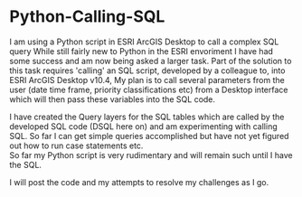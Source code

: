 # Python-Calling-SQL
I am using a Python script in ESRI ArcGIS Desktop to call a complex SQL query
While still fairly new to Python in the ESRI envoriment I have had some success 
and am now being asked a larger task.  Part of the solution to this task requires
'calling' an SQL script, developed by a colleague to, into ESRI ArcGIS Desktop v10.4,
My plan is to call several parameters from the user (date time frame, priority 
classifications etc) from a Desktop interface which will then pass these variables 
into the SQL code.  

I have created the Query layers for the SQL tables which are called by the developed 
SQL code (DSQL here on) and am experimenting with calling SQL. So far I can get simple 
queries accomplished but have not yet figured out how to run case statements etc.  
So far my Python script is very rudimentary and will remain such until I have the SQL.

I will post the code and my attempts to resolve my challenges as I go. 
